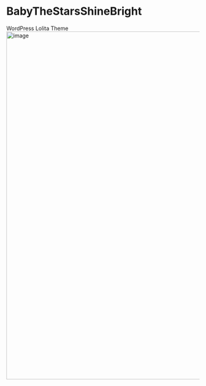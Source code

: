 # BabyTheStarsShineBright
WordPress Lolita Theme
<img width="907" alt="image" src="https://user-images.githubusercontent.com/24674465/220563152-13179226-ffc5-47af-8411-bd7b7cfb46b1.png">
